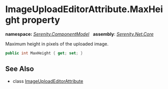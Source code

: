 # ImageUploadEditorAttribute.MaxHeight property
**namespace:** *[Serenity.ComponentModel](../../README.md#serenity.componentmodel-namespace)*   **assembly**: *[Serenity.Net.Core](../../README.md)*

Maximum height in pixels of the uploaded image.

```csharp
public int MaxHeight { get; set; }
```

## See Also

* class [ImageUploadEditorAttribute](../ImageUploadEditorAttribute.md)